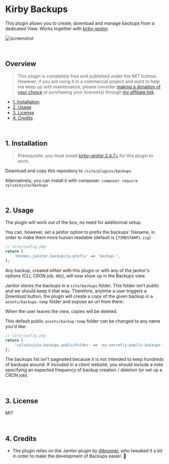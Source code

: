 # Kirby Backups

This plugin allows you to create, download and manage backups from a dedicated View. Works together with [kirby-janitor](https://github.com/bnomei/kirby3-janitor).

![screenshot](https://user-images.githubusercontent.com/14079751/79039902-d97f9b00-7be4-11ea-9d0d-d4e16dfff28e.jpg)

<br/>

## Overview

> This plugin is completely free and published under the MIT license. However, if you are using it in a commercial project and want to help me keep up with maintenance, please consider [making a donation of your choice](https://www.paypal.me/sylvainjule) or purchasing your license(s) through [my affiliate link](https://a.paddle.com/v2/click/1129/36369?link=1170).

- [1. Installation](#1-installation)
- [2. Usage](#2-usage)
- [3. License](#3-license)
- [4. Credits](#4-credits)

<br/>

## 1. Installation

> Prerequisite: you must install [kirby-janitor 2.4.7+](https://github.com/bnomei/kirby3-janitor) for this plugin to work.

Download and copy this repository to ```/site/plugins/backups```

Alternatively, you can install it with composer: ```composer require sylvainjule/backups```

<br/>

## 2. Usage

The plugin will work out of the box, no need for additionnal setup.

You can, however, set a janitor option to prefix the backups' filename, in order to make them more human readable (default is `{TIMESTAMP}.zip`)

```php
// site/config.php
return [
    'bnomei.janitor.backupzip.prefix' => 'backup-',
];
```

Any backup, created either with this plugin or with any of the janitor's options (CLI, CRON job, etc), will now show up in the Backups view.

Janitor stores the backups in a `site/backups` folder. This folder isn't public and we should keep it that way. Therefore, anytime a user triggers a *Download* button, the plugin will create a copy of the given backup in a `assets/backups-temp` folder and expose an url from there.

When the user leaves the view, copies will be deleted.

This default public `assets/backup-temp` folder can be changed to any name you'd like:

```php
// site/config.php
return [
    'sylvainjule.backups.publicFolder' => 'my-secretly-public-backups',
];
```

The backups list isn't paginated because it is not intended to keep hundreds of backups around. If included in a client website, you should include a note specifying an expected frequency of backup creation / deletion (or set up a CRON job).

<br/>

## 3. License

MIT

<br/>

## 4. Credits

- The plugin relies on the Janitor plugin by [@bnomei](https://github.com/bnomei), who tweaked it a bit in order to make the development of Backups easier. 🙏
